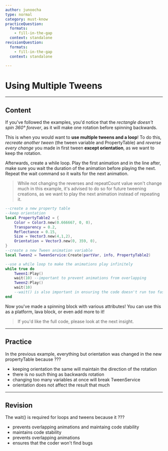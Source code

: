 ```yaml
---
author: junoocha
type: normal
category: must-know
practiceQuestion:
  formats:
    - fill-in-the-gap
  context: standalone
revisionQuestion:
  formats:
    - fill-in-the-gap
  context: standalone

---
```


# Using Multiple Tweens
---

## Content
If you've followed the examples, you'd notice that the *rectangle doesn't spin 360° forever*, as it will make one rotation before spinning backwards.

This is when you would want to **use multiple tweens and a loop**! To do this, *recreate another tween* (the tween variable and PropertyTable) and *reverse every change* you made in first tween **except orientation**, as we want to keep the rotation.

Afterwards, create a while loop. Play the first animation and in the line after, make sure you wait the duration of the animation before playing the next. Repeat the wait command so it waits for the next animation.

> While not changing the reverses and repeatCount value won't change much in this example, it's advised to do so for future tweening creations, as we want to play the next animation instead of repeating it.

```lua
--create a new property table
--keep orientation
local PropertyTable2 = {
	Color = Color3.new(0.666667, 0, 0),
	Transparency = 0.2,
	Reflectance = 0.15,
	Size = Vector3.new(4,1,2),
	Orientation = Vector3.new(0, 359, 0),
}
--create a new Tween animation variable
local Tween2 = TweenService:Create(partVar, info, PropertyTable2)

--use a while loop to make the animations play infinitely
while true do
	Tween1:Play()
	wait(10) --important to prevent animations from overlapping
	Tween2:Play()
	wait(10) 
    --wait() is also important in ensuring the code doesn't run too fast
end
```
Now you've made a spinning block with various attributes! You can use this as a platform, lava block, or even add more to it!

> If you'd like the full code, please look at the next insight.
---

## Practice
In the previous example, everything but orientation was changed in the new propertyTable because ???
- keeping orientation the same will maintain the direction of the rotation
- there is no such thing as backwards rotation
- changing too many variables at once will break TweenService
- orientation does not affect the result that much
---

## Revision

The wait() is required for loops and tweens because it ???
- prevents overlapping animations and maintaing code stability
- maintains code stability
- prevents overlapping animations
- ensures that the coder won't find bugs
